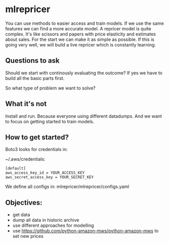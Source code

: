 # mlrepricer

You can use methods to easier access and train models.
If we use the same features we can find a more accurate model.
A repricer model is quite complex.
It's like scissors and papers with price elasticity and estimates about sales.
For the start we can make it as simple as possible.
If this is going very well, we will build a live repricer which is constantly learning.

## Questions to ask
Should we start with continously evaluating the outcome?
If yes we have to build all the basic parts first.

So what type of problem we want to solve?

## What it's not
Install and run.
Because everyone using different datadumps.
And we want to focus on getting started to train models.

## How to get started?
Boto3 looks for credentials in:

~/.aws/credentials:
```
[default]
aws_access_key_id = YOUR_ACCESS_KEY
aws_secret_access_key = YOUR_SECRET_KEY
```

We define all configs in:
mlrepricer/mlrepricer/configs.yaml

## Objectives:
- get data
- dump all data in historic archive
- use different approaches for modelling
- use https://github.com/python-amazon-mws/python-amazon-mws to set new prices
